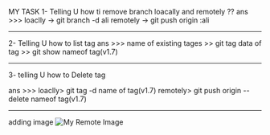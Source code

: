 MY TASK
<Names of my branches are ali and amin >
1- Telling U how ti remove branch loacally and remotely ??
ans >>>
loaclly -> git branch -d ali
remotely -> git push origin :ali

---

2- Telling U how to list tag
ans >>>
name of existing tages >> git tag
data of tag >> git show nameof tag(v1.7)

---

3- telling U how to Delete tag

ans >>>
loaclly> git tag -d name of tag(v1.7)
remotely> git push origin --delete nameof tag(v1.7)

---

adding image
![My Remote Image](https://media.istockphoto.com/vectors/flag-thank-you-old-school-flag-banner-with-text-vector-id1183769974?k=20&m=1183769974&s=612x612&w=0&h=i7XQ7AGzPy8W1-BVDRhIYBogaiAwz8bsKBVn9cYNhj8=)
